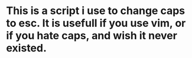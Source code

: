 # This is a script i use to change caps to esc. It is usefull if you use vim, or if you hate caps, and wish it never existed.
